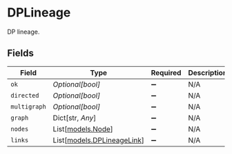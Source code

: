 # DPLineage

DP lineage.


## Fields

| Field                                                    | Type                                                     | Required                                                 | Description                                              |
| -------------------------------------------------------- | -------------------------------------------------------- | -------------------------------------------------------- | -------------------------------------------------------- |
| `ok`                                                     | *Optional[bool]*                                         | :heavy_minus_sign:                                       | N/A                                                      |
| `directed`                                               | *Optional[bool]*                                         | :heavy_minus_sign:                                       | N/A                                                      |
| `multigraph`                                             | *Optional[bool]*                                         | :heavy_minus_sign:                                       | N/A                                                      |
| `graph`                                                  | Dict[str, *Any*]                                         | :heavy_minus_sign:                                       | N/A                                                      |
| `nodes`                                                  | List[[models.Node](../models/node.md)]                   | :heavy_minus_sign:                                       | N/A                                                      |
| `links`                                                  | List[[models.DPLineageLink](../models/dplineagelink.md)] | :heavy_minus_sign:                                       | N/A                                                      |